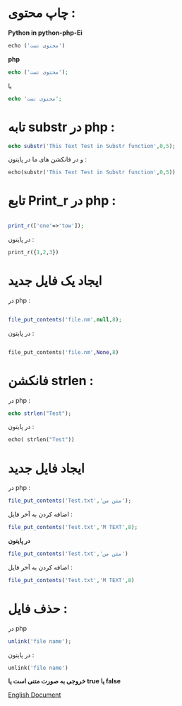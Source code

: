 # چاپ محتوی :

**Python in python-php-Ei**

```python 
echo ('محتوی تست')
```


**php**

```php
echo ('محتوی تست');
```

یا
```php
echo 'محتوی تست';
```

# تابه substr در php :

```php 
echo substr('This Text Test in Substr function',0,5);
```


و در فانکشن های ما در پایتون :

```python 
echo(substr('This Text Test in Substr function',0,5))
```


# تابع Print_r در php :

```php

print_r(['one'=>'tow']);
```



در پایتون :
```python 
print_r({1,2,3})
```



# ایجاد یک فایل جدید

در php :



```php 

file_put_contents('file.nm',null,8);
```


در پایتون : 
```python 

file_put_contents('file.nm',None,8)
```
 
# فانکشن strlen :

در php :


```php
echo strlen("Test");
```
در پایتون : 

```python
echo( strlen("Test"))
```

# ایجاد فایل جدید

در php :
```php
file_put_contents('Test.txt','متن من');
```
اضافه کردن به آخر فایل :
```php
file_put_contents('Test.txt','M TEXT',8);
```

**در پایتون**

```php
file_put_contents('Test.txt','متن من')
```
اضافه کردن به آخر فایل :
```php
file_put_contents('Test.txt','M TEXT',8)
```

# حذف فایل : 
در php
```php
unlink('file name');
```
در پایتون :

```python 
unlink('file name')
```
**خروجی به صورت متنی است یا true یا false**

[English Document](https://github.com/DevNull-IR/python-php-Ei/blob/main/exsample/README.md)
